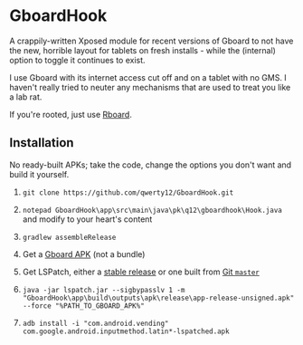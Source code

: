 # GboardHook

A crappily-written Xposed module for recent versions of Gboard to not have the new, horrible layout for tablets on fresh installs
 \- while the (internal) option to toggle it continues to exist.

I use Gboard with its internet access cut off and on a tablet with no GMS. I haven't really tried to neuter any mechanisms that are used to treat you like a lab rat.

If you're rooted, just use [Rboard](https://github.com/DerTyp7214/RboardThemeManagerV3).

## Installation

No ready-built APKs; take the code, change the options you don't want and build it yourself.

1. `git clone https://github.com/qwerty12/GboardHook.git`

2. `notepad GboardHook\app\src\main\java\pk\q12\gboardhook\Hook.java` and modify to your heart's content

3. `gradlew assembleRelease`

4. Get a [Gboard APK](https://www.apkmirror.com/apk/google-inc/gboard/gboard-13-6-11-574113912-release/gboard-the-google-keyboard-13-6-11-574113912-release-arm64-v8a-2-android-apk-download/) (not a bundle)

5. Get LSPatch, either a [stable release](https://github.com/LSPosed/LSPatch/releases) or one built from [Git `master`](https://github.com/LSPosed/LSPatch/actions/workflows/main.yml?query=branch%3Amaster)

6. `java -jar lspatch.jar --sigbypasslv 1 -m "GboardHook\app\build\outputs\apk\release\app-release-unsigned.apk" --force "%PATH_TO_GBOARD_APK%"`

7. `adb install -i "com.android.vending" com.google.android.inputmethod.latin*-lspatched.apk`
